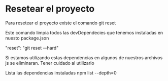 # Resetear el proyecto

Para resetear el proyecto existe el comando git reset

Este comando limpia todos las devDependecies que tenemos instaladas en nuesto package.json

"reset": "git reset --hard"

Si estamos utilizando estas dependencias en algunos de nuestros archivos js se eliminaran.
Tener cuidado al utilizarlo

Lista las dependencias instaladas
npm list --depth=0

